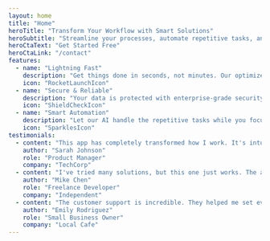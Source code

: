 ```yaml
---
layout: home
title: "Home"
heroTitle: "Transform Your Workflow with Smart Solutions"
heroSubtitle: "Streamline your processes, automate repetitive tasks, and focus on what truly matters. Join thousands of professionals who've already upgraded their productivity."
heroCtaText: "Get Started Free"
heroCtaLink: "/contact"
features:
  - name: "Lightning Fast"
    description: "Get things done in seconds, not minutes. Our optimized platform ensures you never wait."
    icon: "RocketLaunchIcon"
  - name: "Secure & Reliable"
    description: "Your data is protected with enterprise-grade security. We take privacy seriously."
    icon: "ShieldCheckIcon"
  - name: "Smart Automation"
    description: "Let our AI handle the repetitive tasks while you focus on what matters most."
    icon: "SparklesIcon"
testimonials:
  - content: "This app has completely transformed how I work. It's intuitive, fast, and actually fun to use!"
    author: "Sarah Johnson"
    role: "Product Manager"
    company: "TechCorp"
  - content: "I've tried many solutions, but this one just works. The automation features save me hours every week."
    author: "Mike Chen"
    role: "Freelance Developer"
    company: "Independent"
  - content: "The customer support is incredible. They helped me set everything up in minutes, not days."
    author: "Emily Rodriguez"
    role: "Small Business Owner"
    company: "Local Cafe"
---
```

